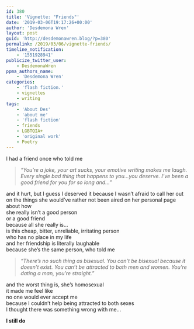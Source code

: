 ```yaml
---
id: 380
title: 'Vignette: "Friends"'
date: '2019-03-06T19:17:26+00:00'
author: 'Desdemona Wren'
layout: post
guid: 'http://desdemonawren.blog/?p=380'
permalink: /2019/03/06/vignette-friends/
timeline_notification:
    - '1551928941'
publicize_twitter_user:
    - DesdemonaWren
ppma_authors_name:
    - 'Desdemona Wren'
categories:
    - 'flash fiction.'
    - vignettes
    - writing
tags:
    - 'About Des'
    - 'about me'
    - 'flash fiction'
    - friends
    - LGBTQIA+
    - 'original work'
    - Poetry
---
```


I had a friend once who told me

> *“You’re a joke, your art sucks, your emotive writing makes me laugh. Every single bad thing that happens to you…you deserve. I’ve been a good friend for you for so long and…”*

and it hurt, but I guess I deserved it because I wasn’t afraid to call her out  
on the things she would’ve rather not been aired on her personal page  
about how  
she really isn’t a good person  
or a good friend  
because all she really is…  
is this cheap, bitter, unreliable, irritating person  
who has no place in my life  
and her friendship is literally laughable  
because she’s the same person, who told me

> *“There’s no such thing as bisexual. You can’t be bisexual because it doesn’t exist. You can’t be attracted to both men and women. You’re dating a man, you’re straight.”*

and the worst thing is, she’s homosexual  
it made me feel like  
no one would ever accept me  
because I couldn’t help being attracted to both sexes  
I thought there was something wrong with me…

**I still do**